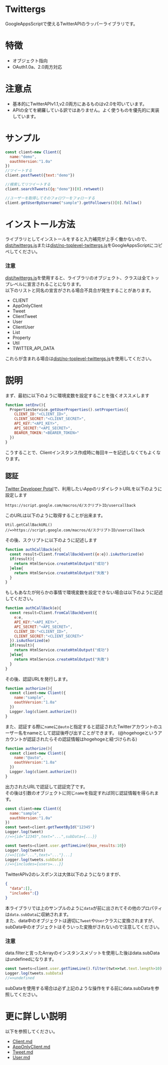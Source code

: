 # Twittergs
GoogleAppsScriptで使えるTwitterAPIのラッパーライブラリです。

# 特徴
- オブジェクト指向
- OAuth1.0a、2.0両方対応

# 注意点
- 基本的にTwitterAPIv1.1,v2.0両方にあるものはv2.0を叩いています。
- APIの全てを網羅している訳ではありません。よく使うものを優先的に実装しています。
# サンプル
```js
const client=new Client({
  name:"demo",
  oauthVersion:"1.0a"
})
//ツイートする
client.postTweet({text:"demo"})

//検索してリツイートする
client.searchTweets({q:"demo"})[0].retweet()

//ユーザーを取得してそのフォロワーをフォローする
client.getUserByUsername("sample").getFollowers()[0].follow()
```

# インストール方法
ライブラリとしてインストールをすると入力補完が上手く働かないので、[dist/twittergs.js](./dist/twittergs.js)または[dist/no-toplevel-twittergs.js](./dist/no-toplevel-twittergs.js)をGoogleAppsScriptにコピペしてください。  

### 注意
[dist/twittergs.js](./dist/twittergs.js)を使用すると、ライブラリのオブジェクト、クラスは全てトップレベルに宣言されることになります。  
以下のリストと同名の宣言がされる場合不具合が発生することがあります。  
- CLIENT
- AppOnlyClient
- Tweet
- ClientTweet
- User
- ClientUser
- List
- Property
- Util
- TWITTER_API_DATA  

これらが含まれる場合は[dist/no-toplevel-twittergs.js](./dist/no-toplevel-twittergs.js)を使用してください。


# 説明
まず、最初に以下のように環境変数を設定することを強くオススメします
```js
function setEnv(){
  PropertiesService.getUserProperties().setProperties({
    CLIENT_ID:"<CLIENT_ID>",
    CLIENT_SECRET:"<CLIENT_SECRET>",
    API_KEY:"<API_KEY>",
    API_SECRET:"<API_SECRET>",
    BEARER_TOKEN:"<BEARER_TOKEN>"
  })
}
```
こうすることで、Clientインスタンス作成時に毎回キーを記述しなくてもよくなります。

## 認証
[Twitter Developer Potal](https://developer.twitter.com/en/portal/dashboard)で、利用したいAppのリダイレクトURLを以下のように設定します
```
https://script.google.com/macros/d/スクリプトID/usercallback
```

このURLは以下のように取得することが出来ます。
```
Util.getCallBackURL()
//=>https://script.google.com/macros/d/スクリプトID/usercallback
```

その後、スクリプトに以下のように記述します

```js
function authCallBack(e){
  const result=Client.fromCallBackEvent({e:e}).isAuthorized(e)
  if(result){
    return HtmlService.createHtmlOutput("成功")
  }else{
    return HtmlService.createHtmlOutput("失敗")
  }
}
```

もしもあなたが何らかの事情で環境変数を設定できない場合は以下のように記述してください。
```js
function authCallBack(e){
  const result=Client.fromCallBackEvent({
    e:e,
    API_KEY:"<API_KEY>",
    API_SECRET:"<API_SECRET>",
    CLIENT_ID:"<CLIENT_ID>",
    CLIENT_SECRET:"<CLIENT_SECRET>"
  }).isAuthorized(e)
  if(result){
    return HtmlService.createHtmlOutput("成功")
  }else{
    return HtmlService.createHtmlOutput("失敗")
  }
} 
```

その後、認証URLを発行します。
```js
function authorize(){
  const client=new Client({
    name:"sample",
    oauthVersion:"1.0a"
  })
  Logger.log(client.authorize())
}

```
また、認証する際に`name`に`@auto`と指定すると認証されたTwitterアカウントのユーザー名をnameとして認証後呼び出すことができます。
(@hogehogeというアカウントが認証されたらその認証情報はhogehogeと紐づけられる)
```js
function authorize(){
  const client=new Client({
    name:"@auto",
    oauthVersion:"1.0a"
  })
  Logger.log(client.authorize())
}
```
出力されたURLで認証して認証完了です。  
その後は引数のオブジェクトに同じ`name`を指定すれば同じ認証情報を得られます。

```js
const client=new Client({
  name:"sample",
  oauthVersion:"1.0a"
})
const tweet=client.getTweetById("12345")
Logger.log(tweet)
//=>{id="12345",text="...",subData={...}}

const tweets=client.user.getTimeLine({max_results:10})
Logger.log(tweets)
//=>[{id="...",text="..."}...]
Logger.log(tweets.subData)
//=>{includes={users=...}}
```

TwitterAPIv2のレスポンスは大体以下のようになりますが、
```json
{
  "data":[],
  "includes":{}
}
```
本ライブラリでは上のサンプルのように`data`が前に出されてその他のプロパティは`data.subData`に収納されます。  
また、data中のオブジェクトは適切に`Tweet`や`User`クラスに変換されますが、subData中のオブジェクトはそういった変換がされないので注意してください。  
### 注意
data.filterと言ったArrayのインスタンスメゾットを使用した後はdata.subDataはundefinedになります。
```js
const tweets=client.user.getTimeLine().filter(twt=>twt.text.length>10)
Logger.log(tweets.subData)
//=>undefined
```
subDataを使用する場合は必ず上記のような操作をする前にdata.subDataを参照してください。



# 更に詳しい説明
以下を参照してください。
- [Client.md](./descriptions/Client.md)
- [AppOnlyClient.md](./descriptions/AppOnlyClient.md)
- [Tweet.md](./descriptions/Tweet.md)
- [User.md](./descriptions/User.md)